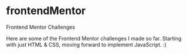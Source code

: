 # frontendMentor
Frontend Mentor Challenges

Here are some of the Frontend Mentor challenges I made so far. 
Starting with just HTML & CSS, moving forward to implement JavaScript. :)
